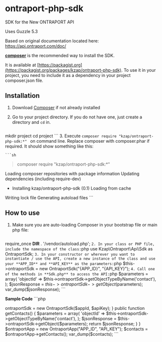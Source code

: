 # ontraport-php-sdk
SDK for the New ONTRAPORT API

Uses Guzzle 5.3

Based on original documentation located here: https://api.ontraport.com/doc/

[**composer**](https://getcomposer.org/) is the recommended way to install the SDK.

It is available at [https://packagist.org](https://packagist.org/packages/kzap/ontraport-php-sdk). To use it in your project, you need to include it as a dependency in your project composer.json file.

## Installation
1. Download [Composer](https://getcomposer.org/download/) if not already installed
2. Go to your project directory. If you do not have one, just create a directory and `cd` in.

    ```sh
mkdir project
cd project
    ```
3. Execute `composer require "kzap/ontraport-php-sdk:*" ` on command line. Replace composer with composer.phar if required. It should show something like this:

    ```sh
> composer require "kzap/ontraport-php-sdk:*"

Loading composer repositories with package information
Updating dependencies (including require-dev)
- Installing kzap/ontraport-php-sdk (0.1)
Loading from cache

Writing lock file
Generating autoload files
    ```

## How to use
1. Make sure you are auto-loading Composer in your bootstrap file or main php file:
	```php
require_once __DIR__ . '/vendor/autoload.php';
	```
2. In your class or PHP file, include the namespace of the class:
	```php
use Kzap\Ontraport\Api\Sdk as OntraportSdk;
	```
3. In your constructor or wherever you want to instantiate / use the API, create a new instance of the class and use your **APP_ID** and **API_KEY** as the parameters:
	```php
$this->ontraportSdk = new OntraportSdk("{APP_ID}", "{API_KEY}");
	```
4. Call one of the methods in **Sdk.php** to access the API:
    ```php
$parameters = array(
	'objectId' => $this->ontraportSdk->getObjectTypeByName('contact'),
);
$jsonResponse = $this->ontraportSdk->getObject($parameters);
var_dump($jsonResponse);
    ```

**Sample Code**
	```php
<?php

namespace App;

use Kzap\Ontraport\Api\Sdk as OntraportSdk;

require_once __DIR__ . '/../../../vendor/autoload.php';

class OntraportApp
{
    /* Properties
    -------------------------------*/
    private $ontraportSdk = null;
    
    public function __construct($appId, $apiKey)
    {
        $this->ontraportSdk = new OntraportSdk($appId, $apiKey);
    }

    public function getContacts()
    {
        $parameters = array(
            'objectId' => $this->ontraportSdk->getObjectTypeByName('contact'),
        );
        $jsonResponse = $this->ontraportSdk->getObject($parameters);
        
        return $jsonResponse;
    }
}

$ontraportApp = new OntraportApp("APP_ID", "API_KEY");
$contacts = $ontraportApp->getContacts();
var_dump($contacts);

	```
